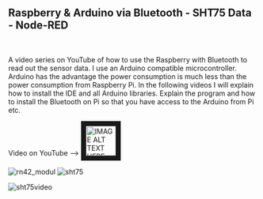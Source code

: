 <h2>Raspberry & Arduino via Bluetooth - SHT75 Data - Node-RED</h2>
</br>

A video series on YouTube of how to use the Raspberry with Bluetooth to read out the sensor data. I use an Arduino compatible microcontroller. Arduino has the advantage the power consumption is much less than the power consumption from Raspberry Pi. In the following videos I will explain how to install the IDE and all Arduino libraries. Explain the program and how to install the Bluetooth on Pi so that you have access to the Arduino from Pi etc.


Video on YouTube --> <a href="https://youtu.be/oaDQfS3gfA0" target="_blank">
 <img src="https://user-images.githubusercontent.com/36192933/50377674-d0e70800-0621-11e9-9848-b41b02b2e1ac.png" alt="IMAGE ALT TEXT HERE" width="60" border="10" />
</a>


![rn42_modul](https://user-images.githubusercontent.com/36192933/50405167-079f5880-07b1-11e9-9239-1ec24aa3a70f.jpg)
![sht75](https://user-images.githubusercontent.com/36192933/50405168-079f5880-07b1-11e9-83fe-3e8a248b30a3.png)


![sht75video](https://user-images.githubusercontent.com/36192933/50405276-74ffb900-07b2-11e9-918b-d3380df319b7.png)
